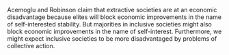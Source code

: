 Acemoglu and Robinson claim that extractive societies are at an economic disadvantage because elites will block economic improvements in the name of self-interested stability. But majorities in inclusive societies might also block economic improvements in the name of self-interest. Furthermore, we might expect inclusive societies to be more disadvantaged by problems of collective action.
